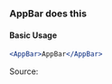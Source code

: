 ### AppBar does this

#### Basic Usage

```jsx
<AppBar>AppBar</AppBar>
```

Source:

```js { "file": "./AppBar.js" }
```
